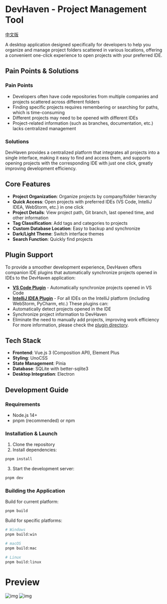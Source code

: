 # DevHaven - Project Management Tool

[中文版](./README_zh.md)

A desktop application designed specifically for developers to help you organize and manage project folders scattered in various locations, offering a convenient one-click experience to open projects with your preferred IDE.

## Pain Points & Solutions

### Pain Points
- Developers often have code repositories from multiple companies and projects scattered across different folders
- Finding specific projects requires remembering or searching for paths, which is time-consuming
- Different projects may need to be opened with different IDEs
- Project-related information (such as branches, documentation, etc.) lacks centralized management

### Solutions
DevHaven provides a centralized platform that integrates all projects into a single interface, making it easy to find and access them, and supports opening projects with the corresponding IDE with just one click, greatly improving development efficiency.

## Core Features

- **Project Organization**: Organize projects by company/folder hierarchy
- **Quick Access**: Open projects with preferred IDEs (VS Code, IntelliJ IDEA, WebStorm, etc.) in one click
- **Project Details**: View project path, Git branch, last opened time, and other information
- **Tag Classification**: Add tags and categories to projects
- **Custom Database Location**: Easy to backup and synchronize
- **Dark/Light Theme**: Switch interface themes
- **Search Function**: Quickly find projects

## Plugin Support
To provide a smoother development experience, DevHaven offers companion IDE plugins that automatically synchronize projects opened in IDEs to the DevHaven application:
- [**VS Code Plugin**](https://github.com/zxcvbnmzsedr/devhaven-vs-plugin) - Automatically synchronize projects opened in VS Code
- [**IntelliJ IDEA Plugin**](https://github.com/zxcvbnmzsedr/devhaven-idea-plugin) - For all IDEs on the IntelliJ platform (including WebStorm, PyCharm, etc.)
These plugins can:
- Automatically detect projects opened in the IDE
- Synchronize project information to DevHaven
- Eliminate the need to manually add projects, improving work efficiency
For more information, please check the [plugin directory](./plugin).

## Tech Stack

- **Frontend**: Vue.js 3 (Composition API), Element Plus
- **Styling**: UnoCSS
- **State Management**: Pinia
- **Database**: SQLite with better-sqlite3
- **Desktop Integration**: Electron

## Development Guide

### Requirements

- Node.js 14+
- pnpm (recommended) or npm

### Installation & Launch

1. Clone the repository
2. Install dependencies:

```bash
pnpm install
```

3. Start the development server:

```bash
pnpm dev
```

### Building the Application

Build for current platform:

```bash
pnpm build
```

Build for specific platforms:

```bash
# Windows
pnpm build:win

# macOS
pnpm build:mac

# Linux
pnpm build:linux
```

# Preview
![img](doc/image.png)
![img](doc/setting.png)